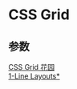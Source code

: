 # CSS Grid

## 参数
[CSS Grid 花园](https://cssgridgarden.com/#zh-cn)  
[1-Line Layouts*](https://1linelayouts.glitch.me/)  